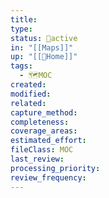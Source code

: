 ```yaml
---
title:
type:
status: 🔄active
in: "[[Maps]]"
up: "[[🏡Home]]"
tags:
  - 🗺️MOC
created:
modified:
related:
capture_method:
completeness:
coverage_areas:
estimated_effort:
fileClass: MOC
last_review:
processing_priority:
review_frequency:
---
```

